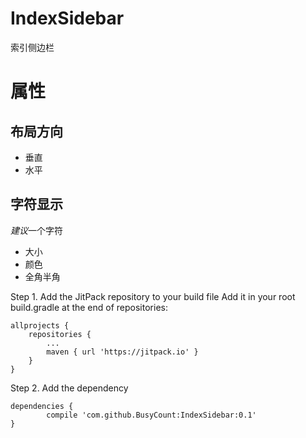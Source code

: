 # IndexSidebar
索引侧边栏


# 属性
## 布局方向
- 垂直
- 水平

## 字符显示
*建议*一个字符
- 大小
- 颜色
- 全角半角

Step 1. Add the JitPack repository to your build file
Add it in your root build.gradle at the end of repositories:

	allprojects {
		repositories {
			...
			maven { url 'https://jitpack.io' }
		}
	}
	
Step 2. Add the dependency

	dependencies {
	        compile 'com.github.BusyCount:IndexSidebar:0.1'
	}
